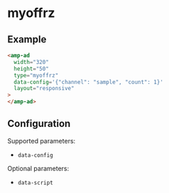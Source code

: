 <!---
Copyright 2020 The AMP HTML Authors. All Rights Reserved.

Licensed under the Apache License, Version 2.0 (the "License");
you may not use this file except in compliance with the License.
You may obtain a copy of the License at

      http://www.apache.org/licenses/LICENSE-2.0

Unless required by applicable law or agreed to in writing, software
distributed under the License is distributed on an "AS-IS" BASIS,
WITHOUT WARRANTIES OR CONDITIONS OF ANY KIND, either express or implied.
See the License for the specific language governing permissions and
limitations under the License.
-->

# myoffrz

## Example

```html
<amp-ad
  width="320"
  height="50"
  type="myoffrz"
  data-config='{"channel": "sample", "count": 1}'
  layout="responsive"
>
</amp-ad>
```

## Configuration

Supported parameters:

- `data-config`

Optional parameters:

- `data-script`
